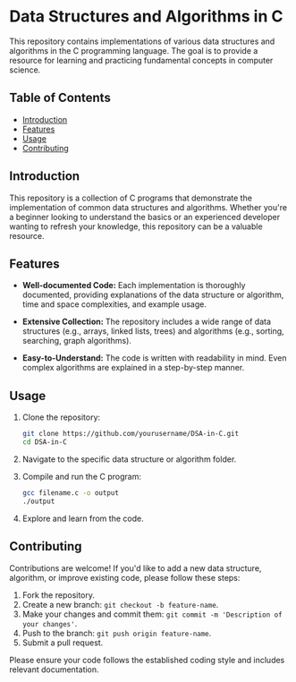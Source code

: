 # Data Structures and Algorithms in C

This repository contains implementations of various data structures and algorithms in the C programming language. The goal is to provide a resource for learning and practicing fundamental concepts in computer science.

## Table of Contents

- [Introduction](#introduction)
- [Features](#features)
- [Usage](#usage)
- [Contributing](#contributing)

## Introduction

This repository is a collection of C programs that demonstrate the implementation of common data structures and algorithms. Whether you're a beginner looking to understand the basics or an experienced developer wanting to refresh your knowledge, this repository can be a valuable resource.

## Features

- **Well-documented Code:** Each implementation is thoroughly documented, providing explanations of the data structure or algorithm, time and space complexities, and example usage.

- **Extensive Collection:** The repository includes a wide range of data structures (e.g., arrays, linked lists, trees) and algorithms (e.g., sorting, searching, graph algorithms).

- **Easy-to-Understand:** The code is written with readability in mind. Even complex algorithms are explained in a step-by-step manner.

## Usage

1. Clone the repository:

    ```bash
    git clone https://github.com/yourusername/DSA-in-C.git
    cd DSA-in-C
    ```

2. Navigate to the specific data structure or algorithm folder.

3. Compile and run the C program:

    ```bash
    gcc filename.c -o output
    ./output
    ```

4. Explore and learn from the code.

## Contributing

Contributions are welcome! If you'd like to add a new data structure, algorithm, or improve existing code, please follow these steps:

1. Fork the repository.
2. Create a new branch: `git checkout -b feature-name`.
3. Make your changes and commit them: `git commit -m 'Description of your changes'`.
4. Push to the branch: `git push origin feature-name`.
5. Submit a pull request.

Please ensure your code follows the established coding style and includes relevant documentation.

